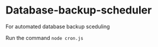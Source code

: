 # Database-backup-scheduler

For automated database backup sceduling 

Run the command 
`node cron.js`
